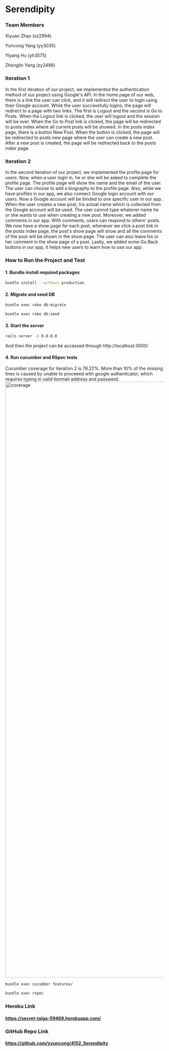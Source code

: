 
# Serendipity

### Team Members
Xiyuan Zhao (xz2994)
 
Yuncong Yang (yy3035)

Yiyang Hu (yh3575)

Zhonglin Yang (zy2496)

### Iteration 1
 In the first iteration of our project, we implemented the authentication method of our project using Google's API. In the home page of our
web, there is a link the user can click, and it will redirect the user to login using their Google account. While the user successfully logins,
the page will redirect to a page with two links. The first is Logout and the second is Go to Posts. When the Logout link is clicked, the user will logout 
 and the session will be over. When the Go to Post link is clicked, the page will be redirected to posts index where all current posts will be showed. 
 In the posts index page, there is a button New Post. When the button is clicked, the page will be redirected to posts new page where the user can
create a new post. After a new post is created, the page will be redirected back to the posts index page.

### Iteration 2
 In the second iteration of our project, we implemented the profile page for users. Now, when a user login in, he or she will be asked to complete the profile page. The profile page will show the name and the email of the user. The user can choose to add a biography to the profile page. Also, while we have profiles in our app, we also connect Google login account with our users. Now a Google account will be binded to one specific user in our app. When the user creates a new post, his actual name which is collected from the Google account will be used. The user cannot type whatever name he or she wants to use when creating a new post. Moreover, we added comments in our app. With comments, users can respond to others' posts. We now have a show page for each post, whenever we click a post link in the posts index page, the post's show page will show and all the comments of the post will be shown in the show page. The user can also leave his or her comment in the show page of a post. Lastly, we added some Go Back buttons in our app, it helps new users to learn how to use our app.

### How to Run the Project and Test

#### 1. Bundle install required packages
```sh
bundle install --without production
```
#### 2. Migrate and seed DB
```sh
bundle exec rake db:migrate
```
```sh
bundle exec rake db:seed
```
#### 3. Start the server
```sh
rails server -b 0.0.0.0
```
And then the project can be accessed through http://localhost:3000/
#### 4. Run cucumber and RSpec tests 
Cucumber coverage for iteration 2 is 78.22%. More than 10% of the missing lines is caused by unable to proceeed with google authenticator, which requires typing in valid lionmail address and password. 
<img width="1892" alt="coverage" src="https://user-images.githubusercontent.com/49266951/202354332-9388c963-a17c-43e8-8cff-2fe43c9ab9f4.png">
```sh
bundle exec cucumber features/
```
```sh
bundle exec rspec
```

### Heroku Link
#### https://secret-taiga-59469.herokuapp.com/





### GitHub Repo Link
#### https://github.com/yyuncong/4152_Serendipity
